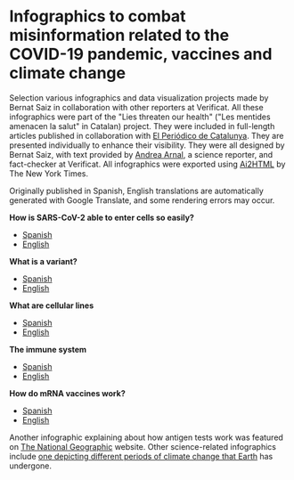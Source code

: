# Infographics to combat misinformation related to the COVID-19 pandemic, vaccines and climate change

Selection various infographics and data visualization projects made by Bernat Saiz in collaboration with other reporters at Verificat. All these infographics were part of the "Lies threaten our health" ("Les mentides amenacen la salut" in Catalan) project. They were included in full-length articles published in collaboration with [El Periódico de Catalunya](https://www.elperiodico.com/es/autor/verificat-1017171). They are presented individually to enhance their visibility. They were all designed by Bernat Saiz, with text provided by [Andrea Arnal](https://www.verificat.cat/andrea-arnal/), a science reporter, and fact-checker at Verificat. All infographics were exported using [Ai2HTML](https://ai2html.org/) by The New York Times.

Originally published in Spanish, English translations are automatically generated with Google Translate, and some rendering errors may occur.

**How is SARS-CoV-2 able to enter cells so easily?**
 - [Spanish](https://www.verificat.cat/wp-content/uploads/wpallimport/asset/infografies/ace2/ace2.html)
 - [English](https://www-verificat-cat.translate.goog/wp-content/uploads/wpallimport/asset/infografies/ace2/ace2.html?_x_tr_sl=ca&_x_tr_tl=en&_x_tr_hl=ca&_x_tr_pto=wapp)

**What is a variant?**
- [Spanish](https://www.verificat.cat/wp-content/uploads/wpallimport/asset/infografies/variantes/variantes.html)
- [English](https://www-verificat-cat.translate.goog/wp-content/uploads/wpallimport/asset/infografies/variantes/variantes.html?_x_tr_sl=ca&_x_tr_tl=en&_x_tr_hl=ca&_x_tr_pto=wapp)

**What are cellular lines**
- [Spanish](https://www.verificat.cat/wp-content/uploads/wpallimport/asset/infografies/lineas-celulares/lineas-celulares.html)
- [English](https://www-verificat-cat.translate.goog/wp-content/uploads/wpallimport/asset/infografies/lineas-celulares/lineas-celulares.html?_x_tr_sl=ca&_x_tr_tl=en&_x_tr_hl=ca&_x_tr_pto=wapp)

**The immune system**
- [Spanish](https://www.verificat.cat/wp-content/uploads/wpallimport/asset/infografies/sistema-inmunitario/sistema-inmunitario.html)
- [English](https://www-verificat-cat.translate.goog/wp-content/uploads/wpallimport/asset/infografies/sistema-inmunitario/sistema-inmunitario.html?_x_tr_sl=ca&_x_tr_tl=en&_x_tr_hl=ca&_x_tr_pto=wapp)

**How do mRNA vaccines work?**
- [Spanish](https://www.verificat.cat/wp-content/uploads/wpallimport/asset/infografies/vacunas-arnm/vacunas-arnm.html)
- [English](https://www-verificat-cat.translate.goog/wp-content/uploads/wpallimport/asset/infografies/vacunas-arnm/vacunas-arnm.html?_x_tr_sl=ca&_x_tr_tl=en&_x_tr_hl=ca&_x_tr_pto=wapp)

Another infographic explaining about how antigen tests work was featured on [The National Geographic](https://www.nationalgeographic.com.es/ciencia/asi-funcionan-tests-antigenos_17808) website. Other science-related infographics include [one depicting different periods of climate change that Earth](https://www.verificat.cat/els-altres-canvis-climatics/) has undergone.
